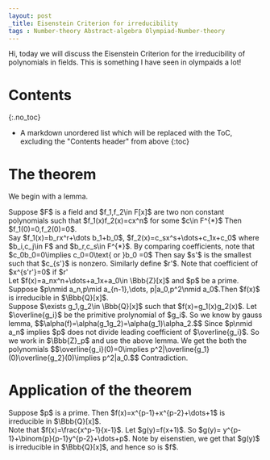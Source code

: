 ```yaml
---
layout: post
_title: Eisenstein Criterion for irreducibility
tags : Number-theory Abstract-algebra Olympiad-Number-theory
---
```


Hi, today we will discuss the Eisenstein Criterion for the irreducibility of polynomials in fields. This is something I have seen in olympaids a lot! 

# Contents
{:.no_toc}

* A markdown unordered list which will be replaced with the ToC, excluding the "Contents header" from above
{:toc}

# The theorem
We begin with a lemma. 
<div class="lemma">
 Suppose $F$ is a field and $f_1,f_2\in F[x]$ are two non constant polynomials such that $f_1(x)f_2(x)=cx^n$ for some $c\in F^{*}$ Then $f_1(0)=0,f_2(0)=0$. 
</div>
<div class="proof">
 Say $f_1(x)=b_rx^r+\dots b_1+b_0$, $f_2(x)=c_sx^s+\dots+c_1x+c_0$ where $b_i,c_j\in F$ and $b_r,c_s\in F^{*}$.
 By comparing coefficients, note that $c_0b_0=0\implies c_0=0\text{ or }b_0 =0$
 Then say $s'$ is the smallest such that $c_{s'}$ is nonzero. Similarly define $r'$.
 Note that coefficient of $x^{s'r'}=0$ if $r'<r$ or $s'<s$. Hence $s'=s,r'=r$.
</div>


<div class="theorem">
 Let $f(x)=a_nx^n+\dots+a_1x+a_0\in \Bbb{Z}[x]$ and $p$ be a prime. Suppose $p\nmid a_n,p\mid a_{n-1},\dots, p|a_0,p^2\nmid a_0$.Then $f(x)$ is irreducible in $\Bbb{Q}[x]$. 
</div>
<div class="proof">
 Suppose $\exists g_1,g_2\in \Bbb{Q}[x]$ such that $f(x)=g_1(x)g_2(x)$. Let $\overline{g_i}$  be the primitive prolynomial of $g_i$. So we know by gauss lemma, $$\alpha(f)=\alpha(g_1g_2)=\alpha(g_1)\alpha_2.$$
 Since $p\nmid a_n$ implies $p$ does not divide leading coefficient of $\overline{g_i}$.
 So we work in $\Bbb{Z}_p$ and use the above lemma. We get the both the polynomials $$\overline{g_i}(0)=0\implies p^2|\overline{g_1}(0)\overline{g_2}(0)\implies p^2|a_0.$$ Contradiction.
</div>

# Application of the theorem
<div class="example">
 Suppose $p$ is a prime. Then $f(x)=x^{p-1}+x^{p-2}+\dots+1$ is irreducible in $\Bbb{Q}[x]$.
</div>

<div class="proof">
 Note that $f(x)=\frac{x^p-1}{x-1}$. Let $g(y)=f(x+1)$. So $g(y)= y^{p-1}+\binom{p}{p-1}y^{p-2}+\dots+p$. Note by eisenstien, we get that $g(y)$ is irreducible in $\Bbb{Q}[x]$, and hence so is $f$.
</div>
 

